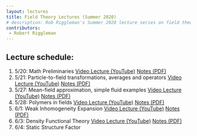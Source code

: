 ```yaml
---
layout: lectures 
title: Field Theory Lectures (Summer 2020)
# description: Rob Riggleman's Summer 2020 lecture series on field theory.
contributors:
 - Robert Riggleman
---
```


## Lecture schedule:
1. 5/20: Math Preliminaries [Video Lecture (YouTube)](https://youtu.be/LKa-xWRa4vM) [Notes (PDF)](/pdfs/lectures/field-theory/lecture-1-math-primer.pdf)
1. 5/21: Particle-to-field transformations, averages and operators [Video Lecture (YouTube)](https://youtu.be/zIzMSIhbZIQ) [Notes (PDF)](/pdfs/lectures/field-theory/lecture-2-particles-to-fields.pdf)
1. 5/27: Mean-field approximation, simple fluid examples [Video Lecture (YouTube)](https://youtu.be/ckV4fU-oVrc) [Notes (PDF)](/pdfs/lectures/field-theory/lecture-3-example-simple-fluid-theories.pdf)
1. 5/28: Polymers in fields [Video Lecture (YouTube)](https://youtu.be/UdA5zbXhYlI) [Notes (PDF)](/pdfs/lectures/field-theory/lecture-4-polymers-in-fields.pdf)
1. 6/1: Weak Inhomogeneity Expansion [Video Lecture (YouTube)](https://youtu.be/4ynetZcv-HA) [Notes (PDF)](/pdfs/lectures/field-theory/lecture-5-weak-inhomogeneity-expansion.pdf)
1. 6/3: Density Functional Theory [Video Lecture (YouTube)](https://youtu.be/YTk-oeClx68) [Notes (PDF)](/pdfs/lectures/field-theory/lecture-6-dft.pdf)
1. 6/4: Static Structure Factor
